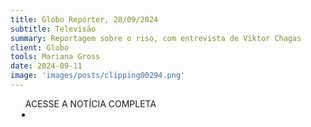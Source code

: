 ```yaml
---
title: Globo Repórter, 28/09/2024
subtitle: Televisão
summary: Reportagem sobre o riso, com entrevista de Viktor Chagas
client: Globo
tools: Mariana Gross
date: 2024-09-11
image: 'images/posts/clipping00294.png'
---
```


<div class="post__share"><ul class="share__list list-reset">ACESSE A NOTÍCIA COMPLETA<li class="share__item" style="margin-left: 10px"><a class="share__link share__facebook" style="background: #fa5657" href=https://globoplay.globo.com/v/12961876/" title="Link" rel="nofolow"><i class="fa-solid fa-link"></i></a></li></ul></div>
<!-- <div class="gallery-box"><div class="gallery"><img src="/clipping/images/example-1.jpg" loading="lazy" alt="Project"><img src="/clipping/images/example-2.jpg" loading="lazy" alt="Project"></div><em>Gallery / <a href="https://www.freepik.com/" target="_blank">Freepic</a></em></div> -->
